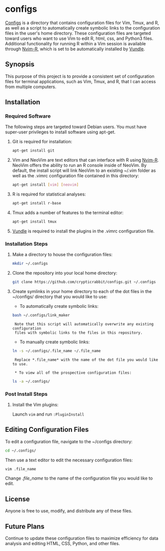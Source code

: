 # configs
[Configs] is a directory that contains configuration files for Vim, Tmux, and R, as well as a script to automatically create symbolic links to the configuration files in the user's home directory. These configuration files are targeted toward users who want to use Vim to edit R, html, css, and Python3 files. Additional functionality for running R within a Vim session is available through [Nvim-R], which is set to be automatically installed by [Vundle].

## Synopsis
This purpose of this project is to provide a consistent set of configuration
files for terminal applications, such as Vim, Tmux, and R, that I can access from
multiple computers.

## Installation
### Required Software
The following steps are targeted toward Debian users. You must have super-user
privileges to install software using apt-get.

1. Git is required for installation:

	```bash
	apt-get install git
	```

2. Vim and NeoVim are text editors that can interface with R using [Nvim-R]. NeoVim offers the ability to run an R console inside of NeoVim. By default, the install script will link NeoVim to an existing ~/.vim folder as well as the .vimrc configuration file contained in this directory:

	```bash
	apt-get install [vim] [neovim]
	```

3. R is required for statistical analyses:

	```bash
	apt-get install r-base
	```

4. Tmux adds a number of features to the terminal editor:

	```bash
	apt-get install tmux
	```

5. [Vundle] is required to install the plugins in the .vimrc configuration file.

### Installation Steps
1. Make a directory to house the configuration files:
	```bash
	mkdir ~/.configs
	```

2. Clone the repository into your local home directory:

	```bash
	git clone https://github.com/crypticrabbit/configs.git ~/.configs
	```

3. Create symlinks in your home directory to each of the dot files in the ~/configs/ directory that you would like to use:

	* To automatically create symbolic links:  
	```bash
  	bash ~/.configs/link_maker
    ```

		Note that this script will automatically overwrite any existing configuration
		files with symbolic links to the files in this repository.

	* To manually create symbolic links:

    ```bash
    ln -s ~/.configs/.file_name ~/.file_name
    ```

		Replace *.file_name* with the name of the dot file you would like to use.

		* To view all of the prospective configuration files:

	```bash
	ls -a ~/.configs/
	```

### Post Install Steps
1. Install the Vim plugins:

	Launch `vim` and run `:PluginInstall`

## Editing Configuration Files
To edit a configuration file, navigate to the ~/configs directory:

```bash
cd ~/.configs/
```

Then use a text editor to edit the necessary configuration files:

```bash
vim .file_name
```

Change *.file_name* to the name of the configuration file you would like to
edit.

## License
Anyone is free to use, modify, and distribute any of these files.

## Future Plans
Continue to update these configuration files to maximize efficiency for data
analysis and editing HTML, CSS, Python, and other files.

[configs]:https://github.com/crypticrabbit/configs
[Vundle]:https://github.com/VundleVim/Vundle.vim
[Nvim-R]:https://github.com/jalvesaq/Nvim-R
